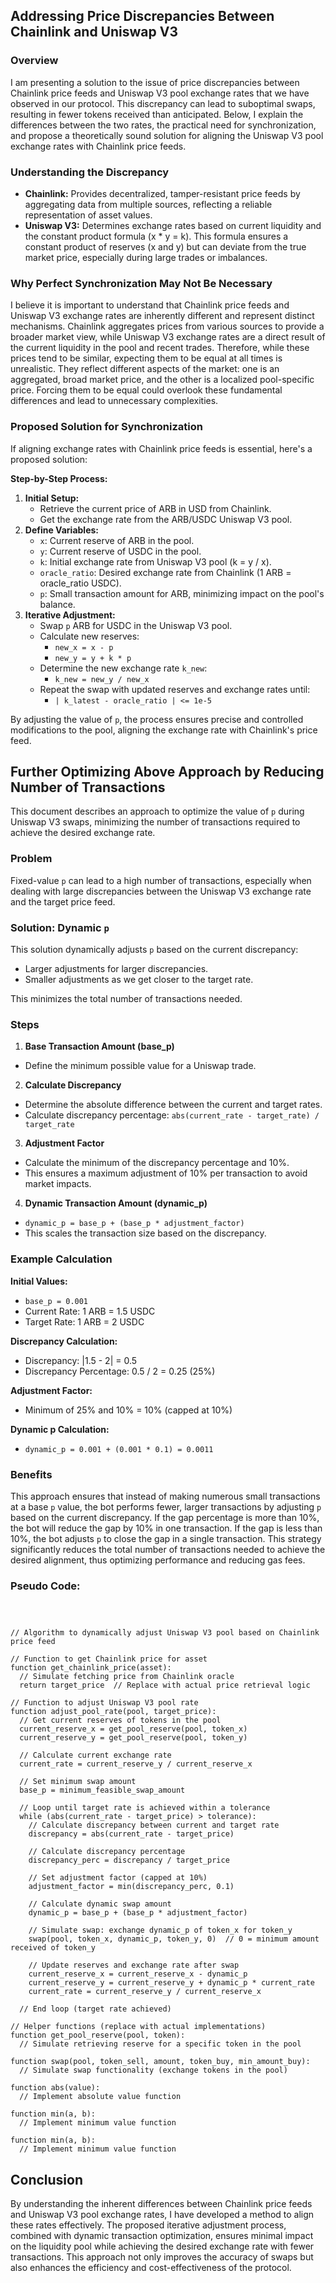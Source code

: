 





## Addressing Price Discrepancies Between Chainlink and Uniswap V3

### Overview

I am presenting a solution to the issue of price discrepancies between Chainlink price feeds and Uniswap V3 pool exchange rates that we have observed in our protocol. This discrepancy can lead to suboptimal swaps, resulting in fewer tokens received than anticipated. Below, I explain the differences between the two rates, the practical need for synchronization, and propose a theoretically sound solution for aligning the Uniswap V3 pool exchange rates with Chainlink price feeds.


### Understanding the Discrepancy

* **Chainlink:** Provides decentralized, tamper-resistant price feeds by aggregating data from multiple sources, reflecting a reliable representation of asset values.
* **Uniswap V3:** Determines exchange rates based on current liquidity and the constant product formula (x * y = k). This formula ensures a constant product of reserves (x and y) but can deviate from the true market price, especially during large trades or imbalances.

### Why Perfect Synchronization May Not Be Necessary

I believe it is important to understand that Chainlink price feeds and Uniswap V3 exchange rates are inherently different and represent distinct mechanisms. Chainlink aggregates prices from various sources to provide a broader market view, while Uniswap V3 exchange rates are a direct result of the current liquidity in the pool and recent trades. Therefore, while these prices tend to be similar, expecting them to be equal at all times is unrealistic. They reflect different aspects of the market: one is an aggregated, broad market price, and the other is a localized pool-specific price. Forcing them to be equal could overlook these fundamental differences and lead to unnecessary complexities.


### Proposed Solution for Synchronization

If aligning exchange rates with Chainlink price feeds is essential, here's a proposed solution:

**Step-by-Step Process:**

1. **Initial Setup:**
    * Retrieve the current price of ARB in USD from Chainlink.
    * Get the exchange rate from the ARB/USDC Uniswap V3 pool.
2. **Define Variables:**
    * `x`: Current reserve of ARB in the pool.
    * `y`: Current reserve of USDC in the pool.
    * `k`: Initial exchange rate from Uniswap V3 pool (k = y / x).
    * `oracle_ratio`: Desired exchange rate from Chainlink (1 ARB = oracle_ratio USDC).
    * `p`: Small transaction amount for ARB, minimizing impact on the pool's balance.
3. **Iterative Adjustment:**
    * Swap `p` ARB for USDC in the Uniswap V3 pool.
    * Calculate new reserves:
        * `new_x = x - p`
        * `new_y = y + k * p`
    * Determine the new exchange rate `k_new`:
        * `k_new = new_y / new_x`
    * Repeat the swap with updated reserves and exchange rates until:
        * `| k_latest - oracle_ratio | <= 1e-5`

By adjusting the value of `p`, the process ensures precise and controlled modifications to the pool, aligning the exchange rate with Chainlink's price feed.



## Further Optimizing Above Approach by Reducing Number of Transactions

This document describes an approach to optimize the value of `p` during Uniswap V3 swaps, minimizing the number of transactions required to achieve the desired exchange rate.

### Problem

Fixed-value `p` can lead to a high number of transactions, especially when dealing with large discrepancies between the Uniswap V3 exchange rate and the target price feed.

### Solution: Dynamic `p`

This solution dynamically adjusts `p` based on the current discrepancy:

* Larger adjustments for larger discrepancies.
* Smaller adjustments as we get closer to the target rate.

This minimizes the total number of transactions needed.

### Steps

1. **Base Transaction Amount (base_p)**

* Define the minimum possible value for a Uniswap trade.

2. **Calculate Discrepancy**

* Determine the absolute difference between the current and target rates.
* Calculate discrepancy percentage: `abs(current_rate - target_rate) / target_rate`

3. **Adjustment Factor**

* Calculate the minimum of the discrepancy percentage and 10%.
* This ensures a maximum adjustment of 10% per transaction to avoid market impacts.

4. **Dynamic Transaction Amount (dynamic_p)**

* `dynamic_p = base_p + (base_p * adjustment_factor)`
* This scales the transaction size based on the discrepancy.

### Example Calculation

**Initial Values:**

* `base_p = 0.001`
* Current Rate: 1 ARB = 1.5 USDC
* Target Rate: 1 ARB = 2 USDC

**Discrepancy Calculation:**

* Discrepancy: |1.5 - 2| = 0.5
* Discrepancy Percentage: 0.5 / 2 = 0.25 (25%)

**Adjustment Factor:**

* Minimum of 25% and 10% = 10% (capped at 10%)

**Dynamic p Calculation:**

* `dynamic_p = 0.001 + (0.001 * 0.1) = 0.0011`

### Benefits


This approach ensures that instead of making numerous small transactions at a base `p` value, the bot performs fewer, larger transactions by adjusting `p` based on the current discrepancy. If the gap percentage is more than 10%, the bot will reduce the gap by 10% in one transaction. If the gap is less than 10%, the bot adjusts `p` to close the gap in a single transaction. This strategy significantly reduces the total number of transactions needed to achieve the desired alignment, thus optimizing performance and reducing gas fees.




### Pseudo Code:


```



// Algorithm to dynamically adjust Uniswap V3 pool based on Chainlink price feed

// Function to get Chainlink price for asset
function get_chainlink_price(asset):
  // Simulate fetching price from Chainlink oracle
  return target_price  // Replace with actual price retrieval logic

// Function to adjust Uniswap V3 pool rate
function adjust_pool_rate(pool, target_price):
  // Get current reserves of tokens in the pool
  current_reserve_x = get_pool_reserve(pool, token_x)
  current_reserve_y = get_pool_reserve(pool, token_y)

  // Calculate current exchange rate
  current_rate = current_reserve_y / current_reserve_x

  // Set minimum swap amount
  base_p = minimum_feasible_swap_amount

  // Loop until target rate is achieved within a tolerance
  while (abs(current_rate - target_price) > tolerance):
    // Calculate discrepancy between current and target rate
    discrepancy = abs(current_rate - target_price)

    // Calculate discrepancy percentage
    discrepancy_perc = discrepancy / target_price

    // Set adjustment factor (capped at 10%)
    adjustment_factor = min(discrepancy_perc, 0.1)

    // Calculate dynamic swap amount
    dynamic_p = base_p + (base_p * adjustment_factor)

    // Simulate swap: exchange dynamic_p of token_x for token_y
    swap(pool, token_x, dynamic_p, token_y, 0)  // 0 = minimum amount received of token_y

    // Update reserves and exchange rate after swap
    current_reserve_x = current_reserve_x - dynamic_p
    current_reserve_y = current_reserve_y + dynamic_p * current_rate
    current_rate = current_reserve_y / current_reserve_x

  // End loop (target rate achieved)

// Helper functions (replace with actual implementations)
function get_pool_reserve(pool, token):
  // Simulate retrieving reserve for a specific token in the pool

function swap(pool, token_sell, amount, token_buy, min_amount_buy):
  // Simulate swap functionality (exchange tokens in the pool)

function abs(value):
  // Implement absolute value function

function min(a, b):
  // Implement minimum value function

function min(a, b):
  // Implement minimum value function
```
## Conclusion

By understanding the inherent differences between Chainlink price feeds and Uniswap V3 pool exchange rates, I have developed a method to align these rates effectively. The proposed iterative adjustment process, combined with dynamic transaction optimization, ensures minimal impact on the liquidity pool while achieving the desired exchange rate with fewer transactions. This approach not only improves the accuracy of swaps but also enhances the efficiency and cost-effectiveness of the protocol.



